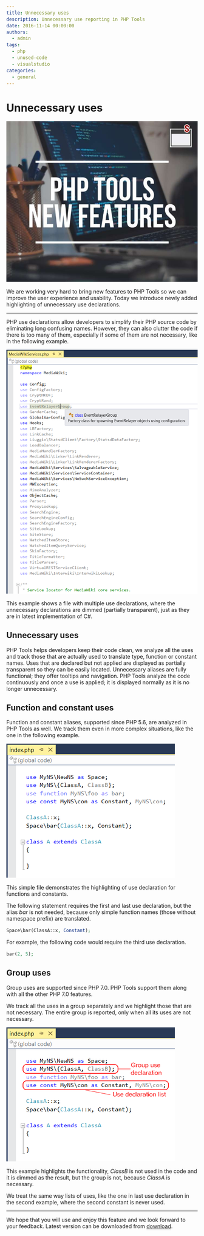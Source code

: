 ```yaml
---
title: Unnecessary uses
description: Unnecessary use reporting in PHP Tools
date: 2016-11-14 00:00:00
authors:
  - admin
tags:
  - php
  - unused-code
  - visualstudio
categories:
  - general
---
```


# Unnecessary uses

![Cover Image](imgs/PHP_Tools_for_VS.jpg)

We are working very hard to bring new features to PHP Tools so we can improve the user experience and usability. Today we introduce newly added highlighting of unnecessary use declarations.

<!-- more -->

---

PHP use declarations allow developers to simplify their PHP source code by eliminating long confusing names. 
However, they can also clutter the code if there is too many of them, especially if some of them are not necessary, like in the following example.

![UnnecessaryUses](imgs\UnnecessaryUses.png)

This example shows a file with multiple use declarations, where the unnecessary declarations are dimmed (partially transparent), just as they are in latest implementation of C#.

## Unnecessary uses

PHP Tools helps developers keep their code clean, we analyze all the uses and track those that are actually used to translate type, function or constant names.
Uses that are declared but not applied are displayed as partially transparent so they can be easily located.
Unnecessary aliases are fully functional; they offer tooltips and navigation. 
PHP Tools analyze the code continuously and once a use is applied; it is displayed normally as it is no longer unnecessary.

## Function and constant uses

Function and constant aliases, supported since PHP 5.6, are analyzed in PHP Tools as well. 
We track them even in more complex situations, like the one in the following example.

![CustomUses](imgs\CustomUses.png)

This simple file demonstrates the highlighting of use declaration for functions and constants.

The following statement requires the first and last use declaration, but the alias *bar* is not needed, because only simple function names (those without namespace prefix) are translated.

```php
Space\bar(ClassA::x, Constant);
```

For example, the following code would require the third use declaration.

```php
bar(2, 5);
```

## Group uses

Group uses are supported since PHP 7.0. PHP Tools support them along with all the other PHP 7.0 features.

We track all the uses in a group separately and we highlight those that are not necessary.
The entire group is reported, only when all its uses are not necessary.

![GroupUses](imgs\GroupUses.png)

This example highlights the functionality, *ClassB* is not used in the code and it is dimmed as the result, but the group is not, because *ClassA* is necessary.

We treat the same way lists of uses, like the one in last use declaration in the second example, where the second constant is never used.

---

We hope that you will use and enjoy this feature and we look forward to your feedback.
Latest version can be downloaded from [download](https://www.devsense.com/download).

